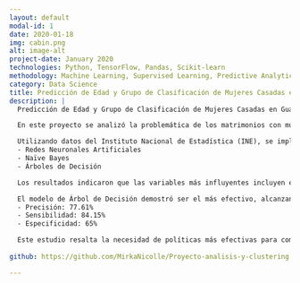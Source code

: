 ```yaml
---
layout: default
modal-id: 1
date: 2020-01-18
img: cabin.png
alt: image-alt
project-date: January 2020
technologies: Python, TensorFlow, Pandas, Scikit-learn
methodology: Machine Learning, Supervised Learning, Predictive Analytics
category: Data Science
title: Predicción de Edad y Grupo de Clasificación de Mujeres Casadas en Guatemala (2011-2019)
description: |
  Predicción de Edad y Grupo de Clasificación de Mujeres Casadas en Guatemala (2011-2019)

  En este proyecto se analizó la problemática de los matrimonios con mujeres menores de edad en Guatemala, un fenómeno recurrente a pesar de las reformas legales. 

  Utilizando datos del Instituto Nacional de Estadística (INE), se implementaron modelos de aprendizaje automático como:
  - Redes Neuronales Artificiales
  - Naïve Bayes
  - Árboles de Decisión

  Los resultados indicaron que las variables más influyentes incluyen el nivel educativo, la etnia, la edad del hombre y factores geográficos.

  El modelo de Árbol de Decisión demostró ser el más efectivo, alcanzando:
  - Precisión: 77.61%
  - Sensibilidad: 84.15%
  - Especificidad: 65%

  Este estudio resalta la necesidad de políticas más efectivas para combatir este fenómeno y proporciona una herramienta predictiva para identificar áreas donde esta problemática es más prevalente.
  
github: https://github.com/MirkaNicolle/Proyecto-analisis-y-clustering

---
```

